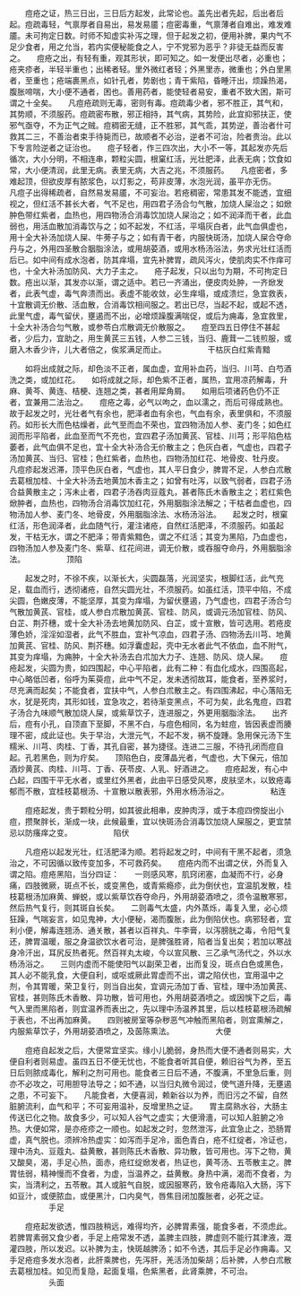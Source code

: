 <!-- { "loadSidebar": true } -->
　　痘疮之证，热三日出，三日后方起发，此常论也。盖先出者先起，后出者后起。痘疏毒轻，气禀厚者自易出，易发易靥；痘密毒重，气禀薄者自难出，难发难靥。未可拘定日数。时师不知虚实补泻之理，但于起发之初，便用补脾，果内气不足少食者，用之允当，若内实便秘能食之人，宁不党邪为恶乎？非徒无益而反害之。　　痘疮之出，有轻有重，观其形状，即可知之。如一发便出尽者，必重也；疮夹疹者，半轻半重也；出稀者轻。里外微红者轻；外黑里赤，微重也；外白里黑者，至重也；疮端裹黑点，如针孔者，势剧也；青干紫陷，昏睡汗出，烦躁热渴，腹胀啼喘，大小便不通者，困也。善用药者，能使轻者易安，重者不致大困，斯可谓之十全矣。　　凡痘疮疏则无毒，密则有毒。痘疏毒少者，邪不胜正，其气和，其势顺，不须服药。痘疏密布散，邪正相持，其气病，其势险，此宜抑邪扶正，使邪气亟夺，不为正气之贼。痘稠密无缝，正不胜邪，其气乖，其势逆，善治者什可救其二三，不善治者束手待毙而已，故顺者不必治，逆者不可治，险者贵治。此以下专言险逆者之证治也。　　痘子轻者，作三四次出，大小不一等，其起发亦先后循次，大小分明，不相连串，颗粒尖圆，根窠红活，光壮肥泽，此表无病；饮食如常，大小便清润，此里无病。表里无病，大吉之兆，不须服药。　　凡痘密者，多难起顶，但欲皮厚有脓浆色，以灯影之，苟非皮薄，水泡光润，虽平亦无伤。　　凡痘子出得稀疏者，自然易发易靥，不可妄治。若疮稠密，常患其发不能透，宜细视之，但红活不甚长大者，气不足也，用四君子汤合匀气散，加烧人屎治之；如焮肿色带红紫者，血热也，用四物汤合消毒饮加烧人屎治之；如不润泽而干者，此血弱也，用活血散加消毒饮与之；如不起发，不红活，平塌灰白者，此气血俱虚也，用十全大补汤加烧人屎、牛蒡子与之；如有青干者，内服快斑汤，加烧人屎合夺命丹与之，外用四圣散合胭脂涂法，或用胡荽酒，或用水杨汤浴法，务求光壮红活而后已。如中间有成水泡者，防其痒塌，宜先补脾胃，疏风泻火，使肌肉实不作痒可也，十全大补汤加防风、大力子主之。　　疮子起发，只以出匀为期，不可拘定日数。疮出以渐，其发亦以渐，谓之适中。若已一齐涌出，便皮肉处肿，一齐焮发者，此表气虚，毒气奔溃而出。表虚不能收敛，必生痒塌，或成溃烂，急宜救表，十宜散调无价散、活血散，合消毒饮相间服之。若出已尽，当起不起，或起不透，此里气虚，毒气留伏，壅遏而不出，必增烦躁腹满喘促，或后为痈毒，急宜救里，十全大补汤合匀气散，或参苓白朮散调无价散服之。　　痘至四五日停住不甚起者，少后力，宜助之，用生黄芪三五钱，人参二三钱，当归、鹿茸一二钱煎服，或磨入木香少许，儿大者倍之，俟浆满足而止。
　　　　　干枯灰白红紫青黯

　　如将出成就之际，却色淡不正者，属血虚，宜用补血药，当归、川芎、白芍酒洗之类，或加红花。　　如将成就之际，却色紫不正者，属热，宜用凉药解毒，升麻、黄芩、黄连、桔梗、连翘之类，甚者用犀角屑。　　如用后项诸药色仍不正者，宜兼用二法治之。　　痘疮之毒，必气以呴之，血以濡之，而后可得成熟也。故于起发之时，光壮者气有余也，肥泽者血有余也，气血有余，表里俱和，不须服药。如形长大而色枯燥者，此气至而血不荣也，宜四物汤加人参、麦门冬；如色红润而形平陷者，此血至而气不充也，宜四君子汤加黄芪、官桂、川芎；形平陷色枯萎者，此气血俱不足也，宜十全大补汤合无价散主之；色灰白者，气虚也，四君子汤加黄芪、当归、官桂；色红紫者，血热也，四物汤加红花、地骨皮、牡丹皮。　　凡痘疹起发迟滞，顶平色灰白者，气虚也，其人平日食少，脾胃不足，人参白朮散去葛根加桂、十全大补汤去地黄加木香主之；如曾有吐泻，以致气弱者，四君子汤合益黄散主之；泻未止者，四君子汤吞肉豆蔻丸，甚者陈氏木香散主之；若红紫色焮肿者，血热也，四物汤合消毒饮加红花，外用胭脂涂法解之；干枯者血虚也，四物汤加人参、麦门冬、地骨皮，外用胭脂涂法、水杨汤浴法。　　起发之时，根窠红活，形色润泽者，此血随气行，灌注诸疮，自然红活肥泽，不须服药。如虽起发，干枯无水，谓之不肥泽；带青紫黯色，谓之不红活；其变为黑陷，乃血虚也，四物汤加人参及麦门冬、紫草、红花间进，调无价散，或吞服夺命丹，外用胭脂涂法。
　　　　　顶陷

　　起发之时，不徐不疾，以渐长大，尖圆磊落，光润坚实，根脚红活，此气充足，载血而行，透彻诸疮，自然尖圆光壮，不须服药。如虽红活，顶平中陷，不成尖圆，色嫩皮薄，不能坚厚，其变为痒塌，为留伏壅遏，乃气虚也，四君子汤合匀气散加黄芪、官桂，或人参白朮散加黄芪、官桂、防风，或调元汤加官桂、防风、白芷、荆芥穗，或十全大补汤去地黄加防风、白芷，或十宣散，皆可选用。若疮皮薄色娇，淫淫如湿者，此气不胜血，宜补气凉血，四君子汤、四物汤去川芎、地黄加黄芪、官桂、防风、荆芥穗。如浮囊虚起，壳中无水者此气不依血，血不附气，其变为痒塌，为痈肿，十全大补汤去白朮加大力子、连翘、防风、烧人屎。　　痘疮起发，尖圆为贵，如四围起，中心平陷者，此有二种：有血化成水，四围高起，中心略低凹者，俗呼为茱萸痘，此中气不足，发未透彻故耳，能食者，至养浆时，尽充满而起矣；不能食者，宜扶中气，人参白朮散主之。有四围沸起，中心落陷无水，犹是死肉，其形如钱，宜急攻之，若待渐变黑点，不可为矣，此名鬼痘，四君子汤合九味顺气散加烧人屎，或紫草饮子，连进服之，外更用胭脂涂法。　　出齐后，痘有小孔，自顶直下至脚，不黑不白，与痘色相同，名为蛀痘，皆因表虚而腠理不密，成此证也。失于早治，大泄元气，不起不发，祸不旋踵。急用保元汤下生糯米、川芎、肉桂、丁香，其孔自密，甚为捷径。连进二三服，不待孔闭而痘自起。孔若黑色，则为疔矣。　　顶陷色白，皮薄晶光者，气虚也，大下保元，倍加酒炒黄芪、肉桂、川芎、丁香、茯苓皮、人乳、好酒进之。　　痘疮起发，有心中凸起，四围干平无水者，或里红外黑者，此由平日感受风寒，皮肤坚木，以致疮毒郁而不散，宜桂枝葛根汤、十宣散以散表邪，外用水杨汤浴之。
　　　　　粘连

　　痘疮起发，贵于颗粒分明，如其彼此相串，皮肿肉浮，或于本痘四傍旋出小痘，攒聚胖长，渐成一块，此候最重，宜以快斑汤合消毒饮加烧人屎服之，更宜禁忌以防瘙痒之变。
　　　　　陷伏

　　凡痘疮以起发光壮，红活肥泽为顺。若将起发之时，中间有干黑不起者，须急治之，不可因循以致传变加多，不可救药矣。　　痘疮内而不出谓之伏，外而复入谓之陷。痘疮黑陷，当分四证：　　一则感风寒，肌窍闭塞，血凝而不行，必身痛，四肢微厥，斑点不长，或变黑色，或青紫瘾疹，此为倒伏也，宜温肌发散，桂枝葛根汤加麻黄、蝉蜕，或以紫草饮吞夺命丹，外用胡荽酒喷之，须令温散寒邪，然后热气复行，则其斑自长矣。　　二则毒气太盛，内外蒸烁，毒复入里，必心烦狂躁，气喘妄言，如见鬼神，大小便秘，渴而腹胀，此为倒陷伏也。病邪轻者，宜利小便，解毒连翘汤、通关散，甚者以百祥丸、牛李膏，以泻膀胱之毒，令阳气复还，脾胃温暖，服之身温欲饮水者可治，是脾强胜肾，陷者当复出矣；若加以寒战身冷汗出，耳尻反热者死。然百祥丸太峻，今以宣风散、三乙承气汤代之，外以水杨汤浴之。　　三则内虚而不能使阳气以副荣卫者，出而复没，斑点白色或黑色，其人必不能乳食，大便自利，或呕或厥此胃虚而不出，谓之陷伏也，宜用温中之剂，令其胃暖，荣卫复行，则当自出矣，宜调元汤加丁香、官桂，理中汤加黄芪、官桂，甚则陈氏木香散、异功散，皆可用也，外用胡荽酒喷之。或因悞下之后，毒气入里而黑陷者，则宜温养而表出之，先以理中汤温养其里，后以桂枝葛根汤疏解于表也，不出再加麻黄。　　四则被房室等杂秽恶气冲触而黑陷者，则宜熏解之，内服紫草饮子，外用胡荽酒喷之，及茵陈熏法。
　　　　　大便

　　痘疮自起发之后，大便常宜坚实。缘小儿脆弱，身热而大便不通者则易实，大便自利者则易虚。虽四五日不便无忧也，不能食者听其自便，赖旧谷气为养，至五日后则脓成毒化，解利之剂可用也。能食者三日后不通，不腹满，不里急后重，则亦不必攻之，可用胆导法导之；如不通，以当归丸微令润过，使气道升降，无壅遏之患，不可妄下。　　凡能食者，大便喜润，赖新谷以为养，而旧污之不留，自然脏腑流利，血气和平；不可妄用温补，反增里热之证。　　胃主腐熟水谷，大肠主传送已化之物。故食多少，可以知人谷气之虚实；大便滑濇，可以知人脏腑之冷热。大便如常，是亦疮疹之一顺也。如起发之时，忽然泄泻，此宜急止之，恐肠胃虚，真气脱也。须辨冷热虚实：如泻而手足冷，面色青白，疮不红绽者，冷证也，理中汤丸、豆蔻丸、益黄散，甚则陈氏木香散、异功散，皆可用也。泻下之物，黄又酸臭，渴，手足心热，面赤，疮红绽焮发者，热证也，黄芩汤、五苓散主之。脾胃怯弱，精神慢而不食者，为虚，当温养之，益黄散。身热中满，渴而不食者，为实，当清利之，五苓散。其人或脏气自脱，或因服寒药，致令疮毒陷入大肠，泻下如豆汁，或便脓血，或便黑汁，口内臭气，唇焦目闭加腹胀者，必死之证。
　　　　　手足

　　痘疮起发欲透，惟四肢稍远，难得均齐，必脾胃素强，能食多者，不须虑此。若脾胃素弱又食少者，手足上疮常发不透，盖脾主四肢，脾虚则不能行其津液，溉灌四肢，所以发迟。以补脾为主，快斑越脾汤；如不令透，其后手足必作痈毒。又手足疮痘多发水泡者，此肝乘脾也，先泻肝，羌活汤加柴胡；后补脾，人参白朮散去葛根加桂。如见而复隐，起面复塌，色紫黑者，此肾乘脾，不可治。
　　　　　头面

